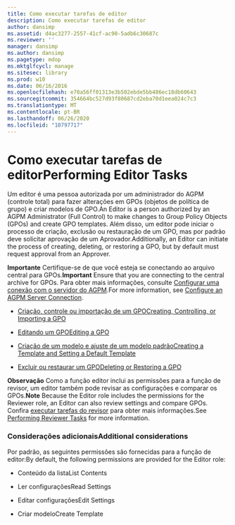 ```yaml
---
title: Como executar tarefas de editor
description: Como executar tarefas de editor
author: dansimp
ms.assetid: d4ac3277-2557-41cf-ac90-5adb6c30687c
ms.reviewer: ''
manager: dansimp
ms.author: dansimp
ms.pagetype: mdop
ms.mktglfcycl: manage
ms.sitesec: library
ms.prod: w10
ms.date: 06/16/2016
ms.openlocfilehash: e70a56ff01313e3b502ebde5bb486ec18db60643
ms.sourcegitcommit: 354664bc527d93f80687cd2eba70d1eea024c7c3
ms.translationtype: MT
ms.contentlocale: pt-BR
ms.lasthandoff: 06/26/2020
ms.locfileid: "10797717"
---
```

# <span data-ttu-id="9c184-103">Como executar tarefas de editor</span><span class="sxs-lookup"><span data-stu-id="9c184-103">Performing Editor Tasks</span></span>


<span data-ttu-id="9c184-104">Um editor é uma pessoa autorizada por um administrador do AGPM (controle total) para fazer alterações em GPOs (objetos de política de grupo) e criar modelos de GPO.</span><span class="sxs-lookup"><span data-stu-id="9c184-104">An Editor is a person authorized by an AGPM Administrator (Full Control) to make changes to Group Policy Objects (GPOs) and create GPO templates.</span></span> <span data-ttu-id="9c184-105">Além disso, um editor pode iniciar o processo de criação, exclusão ou restauração de um GPO, mas por padrão deve solicitar aprovação de um Aprovador.</span><span class="sxs-lookup"><span data-stu-id="9c184-105">Additionally, an Editor can initiate the process of creating, deleting, or restoring a GPO, but by default must request approval from an Approver.</span></span>

<span data-ttu-id="9c184-106">**Importante**  Certifique-se de que você esteja se conectando ao arquivo central para GPOs.</span><span class="sxs-lookup"><span data-stu-id="9c184-106">**Important** Ensure that you are connecting to the central archive for GPOs.</span></span> <span data-ttu-id="9c184-107">Para obter mais informações, consulte [Configurar uma conexão com o servidor do AGPM](configure-an-agpm-server-connection-reviewer-agpm30ops.md).</span><span class="sxs-lookup"><span data-stu-id="9c184-107">For more information, see [Configure an AGPM Server Connection](configure-an-agpm-server-connection-reviewer-agpm30ops.md).</span></span>

 

-   [<span data-ttu-id="9c184-108">Criação, controle ou importação de um GPO</span><span class="sxs-lookup"><span data-stu-id="9c184-108">Creating, Controlling, or Importing a GPO</span></span>](creating-controlling-or-importing-a-gpo-agpm30ops.md)

-   [<span data-ttu-id="9c184-109">Editando um GPO</span><span class="sxs-lookup"><span data-stu-id="9c184-109">Editing a GPO</span></span>](editing-a-gpo-agpm30ops.md)

-   [<span data-ttu-id="9c184-110">Criação de um modelo e ajuste de um modelo padrão</span><span class="sxs-lookup"><span data-stu-id="9c184-110">Creating a Template and Setting a Default Template</span></span>](creating-a-template-and-setting-a-default-template-agpm30ops.md)

-   [<span data-ttu-id="9c184-111">Excluir ou restaurar um GPO</span><span class="sxs-lookup"><span data-stu-id="9c184-111">Deleting or Restoring a GPO</span></span>](deleting-or-restoring-a-gpo-agpm30ops.md)

<span data-ttu-id="9c184-112">**Observação**  Como a função editor inclui as permissões para a função de revisor, um editor também pode revisar as configurações e comparar os GPOs.</span><span class="sxs-lookup"><span data-stu-id="9c184-112">**Note** Because the Editor role includes the permissions for the Reviewer role, an Editor can also review settings and compare GPOs.</span></span> <span data-ttu-id="9c184-113">Confira [executar tarefas do revisor](performing-reviewer-tasks-agpm30ops.md) para obter mais informações.</span><span class="sxs-lookup"><span data-stu-id="9c184-113">See [Performing Reviewer Tasks](performing-reviewer-tasks-agpm30ops.md) for more information.</span></span>

 

### <span data-ttu-id="9c184-114">Considerações adicionais</span><span class="sxs-lookup"><span data-stu-id="9c184-114">Additional considerations</span></span>

<span data-ttu-id="9c184-115">Por padrão, as seguintes permissões são fornecidas para a função de editor:</span><span class="sxs-lookup"><span data-stu-id="9c184-115">By default, the following permissions are provided for the Editor role:</span></span>

-   <span data-ttu-id="9c184-116">Conteúdo da lista</span><span class="sxs-lookup"><span data-stu-id="9c184-116">List Contents</span></span>

-   <span data-ttu-id="9c184-117">Ler configurações</span><span class="sxs-lookup"><span data-stu-id="9c184-117">Read Settings</span></span>

-   <span data-ttu-id="9c184-118">Editar configurações</span><span class="sxs-lookup"><span data-stu-id="9c184-118">Edit Settings</span></span>

-   <span data-ttu-id="9c184-119">Criar modelo</span><span class="sxs-lookup"><span data-stu-id="9c184-119">Create Template</span></span>

 

 





